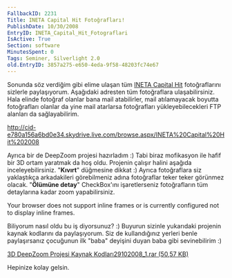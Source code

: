 ```yaml
---
FallbackID: 2231
Title: INETA Capital Hit Fotoğrafları!
PublishDate: 10/30/2008
EntryID: INETA_Capital_Hit_Fotograflari
IsActive: True
Section: software
MinutesSpent: 0
Tags: Seminer, Silverlight 2.0
old.EntryID: 3857a275-e650-4eda-9f58-48203fc74e67
---
```

Sonunda söz verdiğim gibi elime ulaşan tüm [INETA Capital
Hit](http://daron.yondem.com/tr/post/e7784945-391f-4e80-af92-2e8499d13592)
fotoğraflarını sizlerle paylaşıyorum. Aşağıdaki adresten tüm
fotoğraflara ulaşabilirsiniz. Hala elinde fotoğraf olanlar bana mail
atabilirler, mail atılamayacak boyutta fotoğrafları olanlar da yine mail
atarlarsa fotoğrafları yükleyebilecekleri FTP alanları da
sağlayabilirim.

<http://cid-e780a156a6bd0e34.skydrive.live.com/browse.aspx/INETA%20Capital%20Hit%202008> 

Ayrıca bir de DeepZoom projesi hazırladım :) Tabi biraz mofikasyon ile
hafif bir 3D ortam yaratmak da hoş oldu. Projenin çalışır halini aşağıda
inceleyebilirsiniz. "**Kıvırt**" düğmesine dikkat :) Ayrıca fotoğraflara
siz yaklaştıkça arkadakileri görebilmeniz adına fotoğraflar teker teker
görünmez olacak. "**Ölümüne detay**" CheckBox'ını işaretlerseniz
fotoğrafların tüm detaylarına kadar zoom yapabilirsiniz.

Your browser does not support inline frames or is currently configured
not to display inline frames.

Biliyorum nasıl oldu bu iş diyorsunuz? :) Buyurun sizinle yukarıdaki
projenin kaynak kodlarını da paylaşıyorum. Siz de kullandığınız yerleri
benle paylaşırsanız çocuğunun ilk "baba" deyişini duyan baba gibi
sevinebilirim :)

[3D DeepZoom Projesi Kaynak Kodları29102008\_1.rar (50,57
KB)](http://cdn.daron.yondem.com/assets/2231/29102008_1.rar)

Hepinize kolay gelsin.


